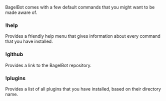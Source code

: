 BagelBot comes with a few default commands that you might want to be made aware of.
### !help
Provides a friendly help menu that gives information about every command that you have installed.
### !github
Provides a link to the BagelBot repository.
### !plugins
Provides a list of all plugins that you have installed, based on their directory name.